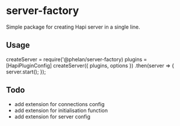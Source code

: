 # server-factory

Simple package for creating Hapi server in a single line.

## Usage

createServer = require('@phelan/server-factory)
plugins = [HapiPluginConfig]
createServer({ plugins, options })
  .then(server => {
    server.start(<callback>);
  });
  
## Todo
- add extension for connections config
- add extension for initialisation function
- add extension for server config
